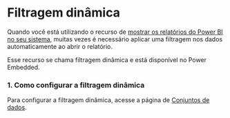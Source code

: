 # Filtragem dinâmica

Quando você está utilizando o recurso de [mostrar os relatórios do Power BI no seu sistema](mostrar-relatorio-no-seu-sistema.md), muitas vezes é necessário aplicar uma filtragem nos dados automaticamente ao abrir o relatório.

Esse recurso se chama filtragem dinâmica e está disponível no Power Embedded.



### 1. Como configurar a filtragem dinâmica

Para configurar a filtragem dinâmica, acesse a página de [Conjuntos de dados](https://admin.powerembedded.com.br/Datasets).


